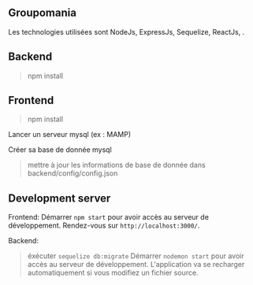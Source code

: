 ## Groupomania
Les technologies utilisées sont NodeJs, ExpressJs, Sequelize, ReactJs,  .

## Backend
> npm install

## Frontend
> npm install

Lancer un serveur mysql (ex : MAMP)

Créer sa base de donnée mysql
> mettre à jour les informations de base de donnée dans backend/config/config.json


## Development server

Frontend:
Démarrer `npm start` pour avoir accès au serveur de développement.
Rendez-vous sur `http://localhost:3000/`.

Backend:
> éxécuter `sequelize db:migrate`
Démarrer `nodemon start` pour avoir accès au serveur de développement.
L'application va se recharger automatiquement si vous modifiez un fichier source.



